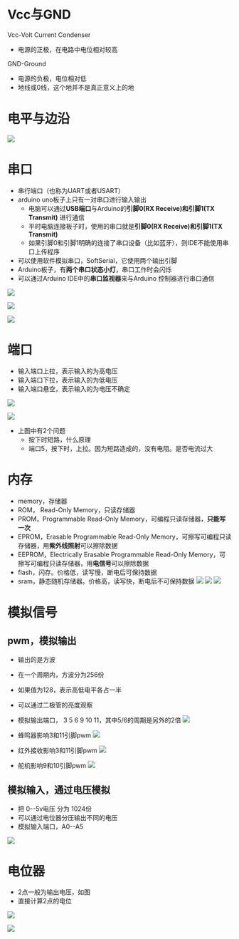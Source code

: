 # Vcc与GND 
Vcc-Volt Current Condenser
- 电源的正极，在电路中电位相对较高

GND-Ground
- 电源的负极，电位相对低
- 地线或0线，这个地并不是真正意义上的地

# 电平与边沿
![](../../photo/Pasted%20image%2020221116151338.png)
# 串口
- 串行端口（也称为UART或者USART）
- arduino uno板子上只有一对串口进行输入输出
	- 电脑可以通过**USB端口**与Arduino的**引脚0(RX Receive)和引脚1(TX Transmit)** 进行通信
	- 平时电脑连接板子时，使用的串口就是**引脚0(RX Receive)和引脚1(TX Transmit)**
	- 如果引脚0和引脚1明确的连接了串口设备（比如蓝牙），则IDE不能使用串口上传程序
- 可以使用软件模拟串口，SoftSerial，它使用两个输出引脚
- Arduino板子，有**两个串口状态小灯**，串口工作时会闪烁
- 可以通过Arduino IDE中的**串口监视器**来与Arduino 控制器进行串口通信

![](../../photo/Pasted%20image%2020221125165226.png)

![](../../photo/Pasted%20image%2020221125165013.png)

![](../../photo/Pasted%20image%2020221125164956.png)
# 端口
- 输入端口上拉，表示输入的为高电压
- 输入端口下拉，表示输入的为低电压
- 输入端口悬空，表示输入的为电压不确定

![](../../photo/Pasted%20image%2020221118180957.png)

![](../../photo/Pasted%20image%2020221118182825.png)
- 上图中有2个问题
	- 按下时短路，什么原理
	- 端口5，按下时，上拉。因为短路造成的，没有电阻。是否电流过大

# 内存
- memory，存储器
- ROM， Read-Only Memory，只读存储器
- PROM，Programmable Read-Only Memory，可编程只读存储器，**只能写一次**
- EPROM，Erasable Programmable Read-Only Memory，可擦写可编程只读存储器，用**紫外线照射**可以擦除数据
- EEPROM，Electrically Erasable Programmable Read-Only Memory，可擦写可编程只读存储器，用**电信号**可以擦除数据
- flash，闪存。价格低，读写慢，断电后可保持数据
- sram，静态随机存储器。价格高，读写快，断电后不可保持数据
![](../../photo/Pasted%20image%2020221128182644.png)
![](../../photo/Pasted%20image%2020221128182707.png)
![](../../photo/Pasted%20image%2020221128183015.png)
# 模拟信号
## pwm，模拟输出
- 输出的是方波
- 在一个周期内，方波分为256份
- 如果值为128，表示高低电平各占一半
- 可以通过二极管的亮度观察
- 模拟输出端口， 3 5 6 9 10 11，其中5/6的周期是另外的2倍
![](../../photo/Pasted%20image%2020221118184739.png)

- 蜂鸣器影响3和11引脚pwm
![](../../photo/Pasted%20image%2020221118190203.png)

- 红外接收影响3和11引脚pwm
![](../../photo/Pasted%20image%2020221118190752.png)

- 舵机影响9和10引脚pwm
![](../../photo/Pasted%20image%2020221118190958.png)

## 模拟输入，通过电压模拟
- 把 0--5v电压 分为 1024份
- 可以通过电位器分压输出不同的电压
- 模拟输入端口，A0--A5

![](../../photo/Pasted%20image%2020221118171419.png)
# 电位器
- 2点一般为输出电压，如图
- 直接计算2点的电位

![](../../photo/Pasted%20image%2020221118173232.png)


![](../../photo/Pasted%20image%2020221118173033.png)

